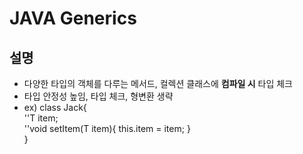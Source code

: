 # JAVA Generics
## 설명
- 다양한 타입의 객체를 다루는 메서드, 컬렉션 클래스에 **컴파일 시** 타입 체크
- 타입 안정성 높임, 타입 체크, 형변환 생략
- ex) class Jack<T>{ <br/>
      '<addr>'T item; <br/>
      '<addr>'void setItem(T item){ this.item = item; }<br/>
      }<br/>
